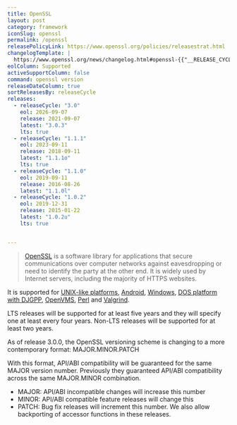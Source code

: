 ```yaml
---
title: OpenSSL
layout: post
category: framework
iconSlug: openssl
permalink: /openssl
releasePolicyLink: https://www.openssl.org/policies/releasestrat.html
changelogTemplate: |
  https://www.openssl.org/news/changelog.html#openssl-{{"__RELEASE_CYCLE__" | replace:'.',''}}
eolColumn: Supported
activeSupportColumn: false
command: openssl version
releaseDateColumn: true
sortReleasesBy: releaseCycle
releases:
  - releaseCycle: "3.0"
    eol: 2026-09-07
    release: 2021-09-07
    latest: "3.0.3"
    lts: true
  - releaseCycle: "1.1.1"
    eol: 2023-09-11
    release: 2018-09-11
    latest: "1.1.1o"
    lts: true
  - releaseCycle: "1.1.0"
    eol: 2019-09-11
    release: 2016-08-26
    latest: "1.1.0l"
  - releaseCycle: "1.0.2"
    eol: 2019-12-31
    release: 2015-01-22
    latest: "1.0.2u"
    lts: true


---
```


> [OpenSSL](https://www.openssl.org/) is a software library for applications that secure communications over computer networks against eavesdropping or need to identify the party at the other end. It is widely used by Internet servers, including the majority of HTTPS websites. 

It is supported for [UNIX-like platforms](https://github.com/openssl/openssl/blob/master/NOTES-UNIX.md), [Android](https://github.com/openssl/openssl/blob/master/NOTES-ANDROID.md), [Windows](https://github.com/openssl/openssl/blob/master/NOTES-WINDOWS.md), [DOS platform with DJGPP](https://github.com/openssl/openssl/blob/master/NOTES-DJGPP.md), [OpenVMS](https://github.com/openssl/openssl/blob/master/NOTES-VMS.md), [Perl](https://github.com/openssl/openssl/blob/master/NOTES-PERL.md) and [Valgrind](https://github.com/openssl/openssl/blob/master/NOTES-PERL.md).

LTS releases will be supported for at least five years and they will specify one at least every four years. Non-LTS releases will be supported for at least two years.

As of release 3.0.0, the OpenSSL versioning scheme is changing to a more contemporary format: MAJOR.MINOR.PATCH

With this format, API/ABI compatibility will be guaranteed for the same MAJOR version number. Previously they guaranteed API/ABI compatibility across the same MAJOR.MINOR combination.

- MAJOR: API/ABI incompatible changes will increase this number
- MINOR: API/ABI compatible feature releases will change this
- PATCH: Bug fix releases will increment this number. We also allow backporting of accessor functions in these releases.
